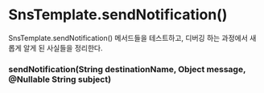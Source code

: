 # SnsTemplate.sendNotification()

SnsTemplate.sendNotification() 메서드들을 테스트하고, 디버깅 하는 과정에서 새롭게 알게 된 사실들을 정리한다.


### sendNotification(String destinationName, Object message, @Nullable String subject)

